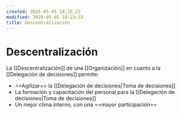 ```yaml
---
created: 2025-05-01 18:15:22
modified: 2025-05-01 18:23:33
title: Descentralización
---
```


# Descentralización

La [[Descentralización]] de una [[Organización]] en cuanto a la [[Delegación de decisiones]] permite:

- ==Agilizar== la [[Delegación de decisiones|Toma de decisiones]]
- La formación y capacitación del personal para la [[Delegación de decisiones|Toma de decisiones]]
- Un mejor clima interno, con una ==mayor participación==
